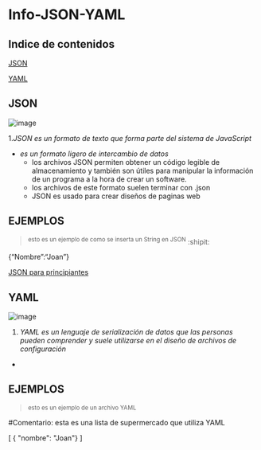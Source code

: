 # Info-JSON-YAML

## Indice de contenidos

[JSON](https://github.com/joanllor/Info-JSON-YAML/edit/main/README.md#json)

[YAML](https://github.com/joanllor/Info-JSON-YAML/edit/main/README.md#ymal)

## JSON 
![image](https://github.com/joanllor/Info-JSON-YAML/assets/133098187/d0879f7c-01a7-4dcb-b8fc-3c469da53cb4)


1.*_JSON es un formato de texto que forma parte del sistema de JavaScript_*
  - _es un formato ligero de intercambio de datos_
    - los archivos JSON permiten obtener un código legible de almacenamiento y también son útiles para manipular la información de un programa a la hora de crear un software.
    - los archivos de este formato suelen terminar con .json
    - JSON es usado para crear diseños de paginas web

## EJEMPLOS
><sup> esto es un ejemplo de como se inserta un String en JSON</sup> :shipit:

{“Nombre”:“Joan”}

[JSON para principiantes](https://blog.hubspot.es/website/que-es-json#:~:text=JSON%20es%20un%20formato%20de,una%20alternativa%20al%20lenguaje%20XML.)



## YAML 
![image](https://github.com/joanllor/Info-JSON-YAML/assets/133098187/e0bea79d-a6c1-4cf0-8a88-25c4553dc956)

1. *_YAML  es un lenguaje de serialización de datos que las personas pueden comprender y suele utilizarse en el diseño de archivos de configuración_*
  -

## EJEMPLOS
><sup> esto es un ejemplo de un archivo YAML </sup>

 #Comentario: esta es una lista de supermercado que utiliza YAML 

 [ { "nombre": "Joan"} ]

